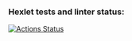 ### Hexlet tests and linter status:
[![Actions Status](https://github.com/AleksandKrasnyatov/php-project-57/actions/workflows/hexlet-check.yml/badge.svg)](https://github.com/AleksandKrasnyatov/php-project-57/actions)